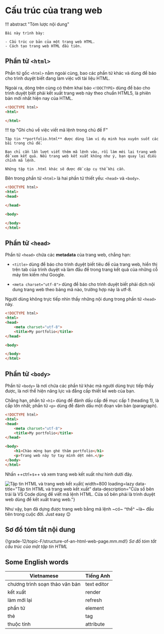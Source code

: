 # Cấu trúc của trang web

!!! abstract "Tóm lược nội dung"

    Bài này trình bày:

    - Cấu trúc cơ bản của một trang web HTML.
    - Cách tạo trang web HTML đầu tiên.

## Phần tử `<html>`

Phần tử gốc `<html>` nằm ngoài cùng, bao các phần tử khác và dùng để báo cho trình duyệt biết đang làm việc với tài liệu HTML.

Ngoài ra, dòng trên cùng có thêm khai báo `<!DOCTYPE>` dùng để báo cho trình duyệt biết phải kết xuất trang web này theo chuẩn HTML5, là phiên bản mới nhất hiện nay của HTML.

``` html title="portfolio.html" linenums="1" hl_lines="2-4"
<!DOCTYPE html>
<html>

</html>
```

!!! tip "Ghi chú về việc viết mã lệnh trong chủ đề F"

    Tập tin **portfolio.html** được dùng làm ví dụ minh họa xuyên suốt các bài trong chủ đề.

    Bạn chỉ cần lần lượt viết thêm mã lệnh vào, rồi làm mới lại trang web để xem kết quả. Nếu trang web kết xuất không như ý, bạn quay lại điều chỉnh mã lệnh.
    
    Những tập tin .html khác sẽ được đề cập cụ thể khi cần.

Bên trong phần tử `<html>` là hai phần tử thiết yếu: `<head>` và `<body>`.

``` html title="portfolio.html" linenums="1" hl_lines="3-5 7-9"
<!DOCTYPE html>
<html>
<head>

</head>

<body>

</body>
</html>
```

## Phần tử `<head>`

Phần tử `<head>` chứa các **metadata** của trang web, chẳng hạn:

- `<title>` dùng để báo cho trình duyệt biết tiêu đề của trang web, hiển thị trên tab của trình duyệt và làm đầu đề trong trang kết quả của những cỗ máy tìm kiếm như Google.

- `<meta charset="utf-8">` dùng để báo cho trình duyệt biết phải dịch nội dung trang web theo bảng mã nào, trường hợp này là utf-8.

Người dùng không trực tiếp nhìn thấy những nội dung trong phần tử `<head>` này.

``` html title="portfolio.html" linenums="1" hl_lines="4 5"
<!DOCTYPE html>
<html>
<head>
    <meta charset="utf-8">
    <title>My portfolio</title>
</head>

<body>

</body>
</html>
```

## Phần tử `<body>`

Phần tử `<body>` là nơi chứa các phần tử khác mà người dùng trực tiếp thấy được, là nơi thể hiện năng lực và đẳng cấp thiết kế web của bạn.

Chẳng hạn, phần tử `<h1>` dùng để đánh dấu cấp đề mục cấp 1 (heading 1), là cấp lớn nhất; phần tử `<p>` dùng để đánh dấu một đoạn văn bản (paragraph).

``` html title="portfolio.html" linenums="1" hl_lines="9 10"
<!DOCTYPE html>
<html>
<head>
    <meta charset="utf-8">
    <title>My portfolio</title>
</head>

<body>
    <h1>Chào mừng bạn ghé thăm portfolio</h1>
    <p>Trang web này tự tay mình dệt nên.</p>
</body>
</html>
```

Nhấn ++ctrl+s++ và xem trang web kết xuất như hình dưới đây.

![Tập tin HTML và trang web kết xuất](https://lh3.googleusercontent.com/pw/AP1GczMTBLYaQJ6Ge20t9LmubGSKt6hpqbRaQh2FeHLXogde00SzH2KpzgH2XNoRCtTjafaPSV_yQE-nRa5cuyMPKd44VaVGcgubKE5qMUeop2wcMkmlv2Pt=w2400){ width=800 loading=lazy data-title="Tập tin HTML và trang web kết xuất" data-description="Cửa sổ bên trái là VS Code dùng để viết mã lệnh HTML. Cửa số bên phải là trình duyệt web dùng để kết xuất trang web."}

Như vậy, bạn đã dựng được trang web bằng mã lệnh ~có~ ^thể^ ~là~ đầu tiên trong cuộc đời. Just easy 😉

## Sơ đồ tóm tắt nội dung

{!grade-12/topic-F/structure-of-an-html-web-page.mm.md!}
*Sơ đồ tóm tắt cấu trúc của một tập tin HTML*

## Some English words

| Vietnamese | Tiếng Anh | 
| --- | --- |
| chương trình soạn thảo văn bản | text editor |
| kết xuất | render |
| làm mới lại | refresh |
| phần tử | element |
| thẻ | tag |
| thuộc tính | attribute |
